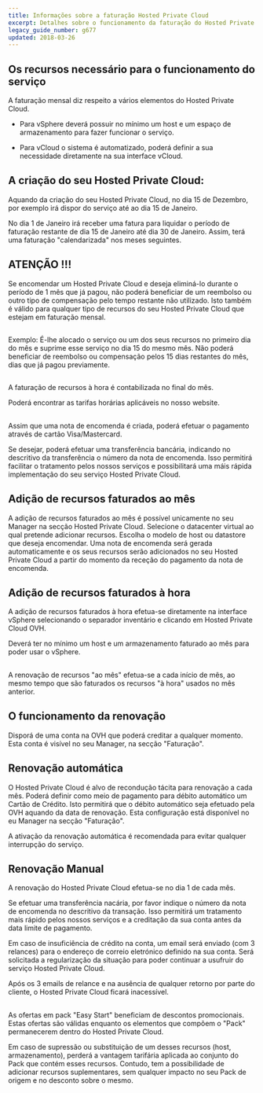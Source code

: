 ```yaml
---
title: Informações sobre a faturação Hosted Private Cloud
excerpt: Detalhes sobre o funcionamento da faturação do Hosted Private Cloud.
legacy_guide_number: g677
updated: 2018-03-26
---
```



## 


## Os recursos necessário para o funcionamento do serviço
A faturação mensal diz respeito a vários elementos do Hosted Private Cloud.


- Para vSphere deverá possuir no mínimo um host e um espaço de armazenamento para fazer funcionar o serviço.

- Para vCloud o sistema é automatizado, poderá definir a sua necessidade diretamente na sua interface vCloud.




## A criação do seu Hosted Private Cloud:
Aquando da criação do seu Hosted Private Cloud, no dia 15 de Dezembro, por exemplo irá dispor do serviço até ao dia 15 de Janeiro.

No dia 1 de Janeiro irá receber uma fatura para liquidar o período de faturação restante de dia 15 de Janeiro até dia 30 de Janeiro. Assim, terá uma faturação "calendarizada" nos meses seguintes.

## ATENÇÃO !!!
Se encomendar um Hosted Private Cloud e deseja eliminá-lo durante o período de 1 mês que já pagou, não poderá beneficiar de um reembolso ou outro tipo de compensação pelo tempo restante não utilizado.
Isto também é válido para qualquer tipo de recursos do seu Hosted Private Cloud que estejam em faturação mensal.


## 
Exemplo: É-lhe alocado o serviço ou um dos seus recursos no primeiro dia do mês e suprime esse serviço no dia 15 do mesmo mês. Não poderá beneficiar de reembolso ou compensação pelos 15 dias restantes do mês, dias que já pagou previamente.


## 
A faturação de recursos à hora é contabilizada no final do mês.

Poderá encontrar as tarifas horárias aplicáveis no nosso website.


## 
Assim que uma nota de encomenda é criada, poderá efetuar o pagamento através de cartão Visa/Mastercard.

Se desejar, poderá efetuar uma transferência bancária, indicando no descritivo da transferência o número da nota de encomenda. Isso permitirá facilitar o tratamento pelos nossos serviços e possibilitará uma máis rápida implementação do seu serviço Hosted Private Cloud.


## Adição de recursos faturados ao mês
A adição de recursos faturados ao mês é possível unicamente no seu Manager na secção Hosted Private Cloud.
Selecione o datacenter virtual ao qual pretende adicionar recursos. Escolha o modelo de host ou datastore que deseja encomendar. Uma nota de encomenda será gerada automaticamente e os seus recursos serão adicionados no seu Hosted Private Cloud a partir do momento da receção do pagamento da nota de encomenda.


## Adição de recursos faturados à hora
A adição de recursos faturados à hora efetua-se diretamente na interface vSphere selecionando o separador inventário e clicando em Hosted Private Cloud OVH.

Deverá ter no mínimo um host e um armazenamento faturado ao mês para poder usar o vSphere.


## 
A renovação de recursos "ao mês" efetua-se a cada início de mês, ao mesmo tempo que são faturados os recursos "à hora" usados no mês anterior.


## O funcionamento da renovação
Disporá de uma conta na OVH que poderá creditar a qualquer momento.
Esta conta é visível no seu Manager, na secção "Faturação".


## Renovação automática
O Hosted Private Cloud é alvo de recondução tácita para renovação a cada mês. Poderá definir como meio de pagamento para débito automático um Cartão de Crédito.
Isto permitirá que o débito automático seja efetuado pela OVH aquando da data de renovação.
Esta configuração está disponível no eu Manager na secção "Faturação".

A ativação da renovação automática é recomendada para evitar qualquer interrupção do serviço.


## Renovação Manual
A renovação do Hosted Private Cloud efetua-se no dia 1 de cada mês.

Se efetuar uma transferência nacária, por favor indique o número da nota de encomenda no descritivo da transação. Isso permitirá um tratamento mais rápido pelos nossos serviços e a creditação da sua conta antes da data limite de pagamento.

Em caso de insuficiência de crédito na conta, um email será enviado (com 3 relances) para o endereço de correio eletrónico definido na sua conta. Será solicitada a regularização da situação para poder continuar a usufruir do serviço Hosted Private Cloud.

Após os 3 emails de relance e na ausência de qualquer retorno por parte do cliente, o Hosted Private Cloud ficará inacessível.


## 
As ofertas em pack "Easy Start" beneficiam de descontos promocionais.
Estas ofertas são válidas enquanto os elementos que compõem o "Pack" permanecerem dentro do Hosted Private Cloud.

Em caso de supressão ou substituição de um desses recursos (host, armazenamento), perderá a vantagem tarifária aplicada ao conjunto do Pack que contém esses recursos. Contudo, tem a possibilidade de adicionar recursos suplementares, sem qualquer impacto no seu Pack de origem e no desconto sobre o mesmo.

